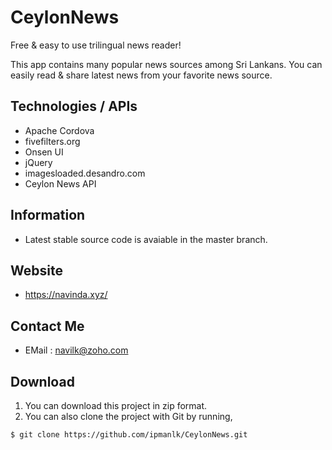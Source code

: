 # CeylonNews
 Free &amp; easy to use trilingual news reader!

This app contains many popular news sources among Sri Lankans. You can easily read & share latest news from your favorite news source.

## Technologies / APIs
- Apache Cordova
- fivefilters.org
- Onsen UI
- jQuery
- imagesloaded.desandro.com
- Ceylon News API

## Information
- Latest stable source code is avaiable in the master branch. 

## Website
- https://navinda.xyz/

## Contact Me
- EMail : navilk@zoho.com

## Download
1. You can download this project in zip format.
2. You can also clone the project with Git by running,

```git
$ git clone https://github.com/ipmanlk/CeylonNews.git
```

